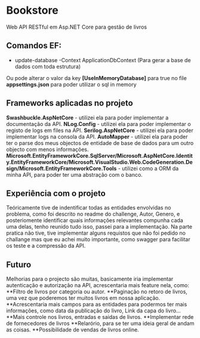 # Bookstore
Web API RESTful em Asp.NET Core para gestão de livros


## Comandos EF:
* update-database -Context ApplicationDbContext (Para gerar a base de dados com toda estrutura)

Ou pode alterar o valor da key **[UseInMemoryDatabase]** para true no file  **appsettings.json**
para poder utilizar o sql in memory

## Frameworks aplicadas no projeto


**Swashbuckle.AspNetCore** - utilizei ela para poder implementar a documentação da API.
**NLog.Config** - utilizei ela para poder implementar o registo de logs em files na API.
**Serilog.AspNetCore** - utilizei ela para poder implementar logs na consola da API.
**AutoMapper** - utilizei ela para poder ter o parse dos meus objectos de entidade de base de dados para um outro objecto com menos informações.
**Microsoft.EntityFrameworkCore.SqlServer/Microsoft.AspNetCore.Identity.EntityFrameworkCore/Microsoft.VisualStudio.Web.CodeGeneration.Design/Microsoft.EntityFrameworkCore.Tools** - utilizei como a ORM da minha API, para poder ter uma abstração com o banco.




## Experiência com o projeto 
   Teóricamente tive de indentificar todas as entidades envolvidas no problema, como foi descrito no readme do challenge, Autor, Genero, e posteriomente identificar quais informações relevantes compunha cada uma delas, tenho reunido tudo isso, passei para a implementação.
   Na parte pratica não tive, tive implementar alguns requistos que não foi pedido no challange mas que eu achei muito importante, como swagger para facilitar os teste e a compressão da API.

## Futuro

Melhorias para o projecto são muitas, basicamente iria implementar autenticação e autorização na API, acrescentaria mais feature nela, como:
**Filtro de livros por categoria ou autor.
**Paginação no retoro de livros, uma vez que poderemos ter muitos livros em nossa aplicação.
**Acrescentaria mais campos para as entidades para podermos ter mais informações, como data da publicação do livro, Link da capa do livro...
**Mais controle nos livros,  entradas e saidas de livros.
**Implementar rede de fornecedores de livros 
**Relarório, para se ter uma ideia geral de andam as coisas.
**Possibilidade de vendas de livros online.



